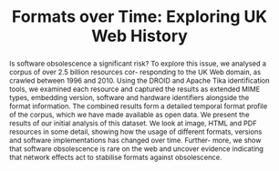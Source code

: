 ---
abstract: Is software obsolescence a significant risk? To explore this issue, we analysed
  a corpus of over 2.5 billion resources cor- responding to the UK Web domain, as
  crawled between 1996 and 2010. Using the DROID and Apache Tika identification tools,
  we examined each resource and captured the results as extended MIME types, embedding
  version, software and hardware identifiers alongside the format information. The
  combined results form a detailed temporal format profile of the corpus, which we
  have made available as open data. We present the results of our initial analysis
  of this dataset. We look at image, HTML and PDF resources in some detail, showing
  how the usage of different formats, versions and software implementations has changed
  over time. Further- more, we show that software obsolescence is rare on the web
  and uncover evidence indicating that network effects act to stabilise formats against
  obsolescence.
creators:
- Andrew N. Jackson
date: null
document_url: https://services.phaidra.univie.ac.at/api/object/o:293834/download
grand_parent: iPRES
institutions: []
keywords:
- ischool
- toronto
- canada
- software obsolescence
- internet
- web domains
landing_page_url: https://phaidra.univie.ac.at/o:293834
language: eng
layout: publication
license: CC BY-NC-SA 3.0 AT
notes_url: null
parent: iPRES 2012
publication_type: paper
size: 820275
slides_url: null
source_name: iPRES
stream_url: null
title: 'Formats over Time: Exploring UK Web History'
year: 2012
---
